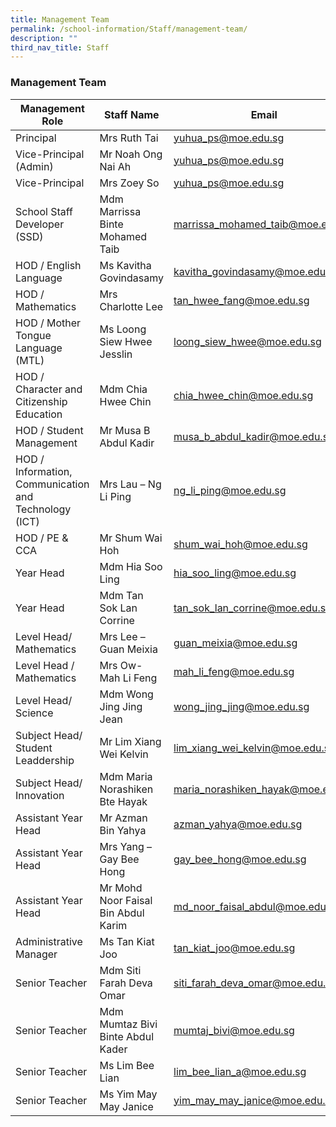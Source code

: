 ```yaml
---
title: Management Team
permalink: /school-information/Staff/management-team/
description: ""
third_nav_title: Staff
---
```

### Management Team

| Management Role | Staff Name | Email |
|---|---|---|
| Principal | Mrs Ruth Tai | yuhua_ps@moe.edu.sg |
| Vice-Principal (Admin)     | Mr Noah Ong Nai Ah | yuhua_ps@moe.edu.sg |
| Vice-Principal | Mrs Zoey So | yuhua_ps@moe.edu.sg |
| School Staff Developer (SSD) | Mdm Marrissa Binte Mohamed Taib | marrissa_mohamed_taib@moe.edu.sg |
| HOD / English Language | Ms Kavitha Govindasamy | kavitha_govindasamy@moe.edu.sg |
| HOD / Mathematics | Mrs Charlotte Lee | tan_hwee_fang@moe.edu.sg |
| HOD / Mother Tongue Language (MTL) | Ms Loong Siew Hwee Jesslin | loong_siew_hwee@moe.edu.sg |
| HOD / Character and Citizenship Education | Mdm Chia Hwee Chin | chia_hwee_chin@moe.edu.sg |
| HOD / Student Management | Mr Musa B Abdul Kadir | musa_b_abdul_kadir@moe.edu.sg |
| HOD / Information, Communication and Technology (ICT) | Mrs Lau – Ng Li Ping | ng_li_ping@moe.edu.sg |
| HOD / PE & CCA |Mr Shum Wai Hoh |shum_wai_hoh@moe.edu.sg|
| Year Head | Mdm Hia Soo Ling | hia_soo_ling@moe.edu.sg |
| Year Head | Mdm Tan Sok Lan Corrine | tan_sok_lan_corrine@moe.edu.sg |
| Level Head/ Mathematics | Mrs Lee – Guan Meixia | guan_meixia@moe.edu.sg |
| Level Head / Mathematics | Mrs Ow- Mah Li Feng | mah_li_feng@moe.edu.sg |
| Level Head/ Science | Mdm Wong Jing Jing Jean | wong_jing_jing@moe.edu.sg |
| Subject Head/ Student Leaddership | Mr Lim Xiang Wei Kelvin | lim_xiang_wei_kelvin@moe.edu.sg |
| Subject Head/ Innovation | Mdm Maria Norashiken Bte Hayak | maria_norashiken_hayak@moe.edu.sg |
| Assistant Year Head | Mr Azman Bin Yahya | azman_yahya@moe.edu.sg |
| Assistant Year Head | Mrs Yang – Gay Bee Hong | gay_bee_hong@moe.edu.sg |
| Assistant Year Head | Mr Mohd Noor Faisal Bin Abdul Karim | md_noor_faisal_abdul@moe.edu.sg |
| Administrative Manager | Ms Tan Kiat Joo | tan_kiat_joo@moe.edu.sg
| Senior Teacher | Mdm Siti Farah Deva Omar | siti_farah_deva_omar@moe.edu.sg |
| Senior Teacher | Mdm Mumtaz Bivi Binte Abdul Kader | mumtaj_bivi@moe.edu.sg |
| Senior Teacher | Ms Lim Bee Lian | lim_bee_lian_a@moe.edu.sg |
| Senior Teacher | Ms Yim May May Janice | yim_may_may_janice@moe.edu.sg |